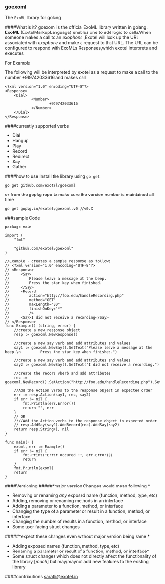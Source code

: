 ### goexoml
The `ExoML` library for golang

####What is it?
  goexoml is the official ExoML library written in golang. <br>**ExoML** (ExotelMarkupLanguage) enables one to add logic to calls.When someone makes a call  to an *exophone* ,Exotel will look up the URL associated with *exophone* and make a request to that URL.
	The URL can be configured to respond with ExoMLs Responses,which exotel interprets and executes


For Example

The following will be interpreted by exotel as a request to make a call to the number +919742033616 and makes call

```
<?xml version="1.0" encoding="UTF-8"?>
<Response>
	<Dial>
			<Number>
					+919742033616
			</Number>
	</Dial>
</Response>

```

####currently supported verbs
* Dial  
* Hangup
* Play
* Record
* Redirect
* Say
* Gather


####how to use
Install the library using `go get`
```
go get github.com/exotel/goexoml
```

or  from the gopkg repo to make sure the version number is maintained all time
```
go get gopkg.in/exotel/goexoml.v0 //v0.X
```


###sample Code
```
package main

import (
	"fmt"

	"github.com/exotel/goexoml"
)

//Example - creates a sample response as follows
// <?xml version="1.0" encoding="UTF-8"?>
// <Response>
//     <Say>
//         Please leave a message at the beep.
//         Press the star key when finished.
//     </Say>
//     <Record
//         action="http://foo.edu/handleRecording.php"
//         method="GET"
//         maxLength="20"
//         finishOnKey="*"
//         />
//     <Say>I did not receive a recording</Say>
// </Response>
func Example() (string, error) {
	//create a new response object
	resp := goexoml.NewResponse()

	//create a new say verb and add attributes and values
	say1 := goexoml.NewSay().SetText("Please leave a message at the beep.\n         Press the star key when finished.")

	//create a new say verb and add attributes and values
	say2 := goexoml.NewSay().SetText("I did not receive a recording.")

	//create the recors vberb and add attributes
	rec := goexoml.NewRecord().SetAction("http://foo.edu/handleRecording.php").SetMethod("GET").SetMaxLength(20)

	//Add the Action verbs to the response object in expected order
	err := resp.Action(say1, rec, say2)
	if err != nil {
		fmt.Println(err.Error())
		return "", err
	}
	// OR
	////Add the Action verbs to the response object in expected order
	// resp.AddSay(say1).AddRecord(rec).AddSay(say2)
	return resp.String(), nil
}

func main() {
	exoml, err := Example()
	if err != nil {
		fmt.Print("Error occured :", err.Error())
		return
	}
	fmt.Println(exoml)
	return
}

```

####Versioning
#####*major version Changes would mean following *
* Removing or renaming *any* exposed name (function, method, type, etc)
* Adding, removing or renaming methods in an interface
* Adding a parameter to a function, method, or interface
* Changing the type of a parameter or result in a function, method, or interface
* Changing the number of results in a function, method, or interface
* Some user facing struct changes

#####*expect these changes even without major version being same *
* Adding exposed names (function, method, type, etc)
* Renaming a parameter or result of a function, method, or interface*
* Some struct changes which does not directly affect the functionality of the library [*much*] but may/maynot add new features to the existing library




####contributions
sarath@exotel.in
